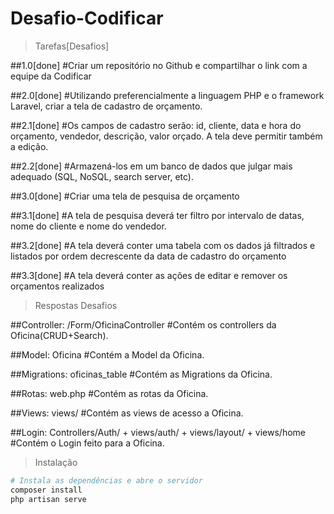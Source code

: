 # Desafio-Codificar

> Tarefas[Desafios]

##1.0[done]
#Criar um repositório no Github e compartilhar o link com a equipe da Codificar

##2.0[done]
#Utilizando preferencialmente a linguagem PHP e o framework Laravel, criar a tela de cadastro de orçamento.

##2.1[done]
#Os campos de cadastro serão: id, cliente, data e hora do orçamento, vendedor, descrição, valor orçado. A tela deve permitir também a edição.

##2.2[done]
#Armazená-los em um banco de dados que julgar mais adequado (SQL, NoSQL, search server, etc).

##3.0[done]
#Criar uma tela de pesquisa de orçamento

##3.1[done]
#A tela de pesquisa deverá ter filtro por intervalo de datas, nome do cliente e nome do vendedor. 

##3.2[done]
#A tela deverá conter uma tabela com os dados já filtrados e listados por ordem decrescente da data de cadastro do orçamento

##3.3[done]
#A tela deverá conter as ações de editar e remover os orçamentos realizados

> Respostas Desafios

##Controller: /Form/OficinaController
#Contém os controllers da Oficina(CRUD+Search).

##Model: Oficina
#Contém a Model da Oficina.

##Migrations: oficinas_table
#Contém as Migrations da Oficina.

##Rotas: web.php
#Contém as rotas da Oficina.

##Views: views/
#Contém as views de acesso a Oficina.

##Login: Controllers/Auth/ + views/auth/ + views/layout/ + views/home
#Contém o Login feito para a Oficina.

> Instalação

``` bash
# Instala as dependências e abre o servidor
composer install
php artisan serve

